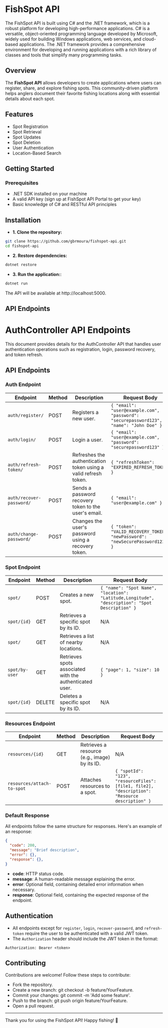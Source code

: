 # FishSpot API

The FishSpot API is built using C# and the .NET framework, which is a robust platform for developing high-performance applications. C# is a versatile, object-oriented programming language developed by Microsoft, widely used for building Windows applications, web services, and cloud-based applications. The .NET framework provides a comprehensive environment for developing and running applications with a rich library of classes and tools that simplify many programming tasks.

## Overview

The **FishSpot API** allows developers to create applications where users can register, share, and explore fishing spots. This community-driven platform helps anglers document their favorite fishing locations along with essential details about each spot.

## Features

* Spot Registration
* Spot Retrieval
* Spot Updates
* Spot Deletion
* User Authentication
* Location-Based Search

## Getting Started

### Prerequisites

* .NET SDK installed on your machine
* A valid API key (sign up at FishSpot API Portal to get your key)
* Basic knowledge of C# and RESTful API principles

## Installation

* **1. Clone the repository:**

```bash
git clone https://github.com/gbrmoura/fishspot-api.git
cd fishspot-api
```

* **2. Restore dependencies:**

```bash
dotnet restore
```

* **3. Run the application:**:

```bash
dotnet run
```

The API will be available at http://localhost:5000.

## API Endpoints

# AuthController API Endpoints

This document provides details for the AuthController API that handles user authentication operations such as registration, login, password recovery, and token refresh.

## API Endpoints

### Auth Endpoint

| **Endpoint** | **Method** | **Description** | **Request Body**  | 
|---------|------------|--------------------|----------------------|
| `auth/register/`         | POST  | Registers a new user.                                                 | `{ "email": "user@example.com", "password": "securepassword123", "name": "John Doe" }`    | 
| `auth/login/`            | POST  | Login a user.                                                       | `{ "email": "user@example.com", "password": "securepassword123" }`                        | 
| `auth/refresh-token/`    | POST  | Refreshes the authentication token using a valid refresh token.       | `{ "refreshToken": "EXPIRED_REFRESH_TOKEN" }`                                             | 
| `auth/recover-password/` | POST  | Sends a password recovery token to the user's email.                  | `{ "email": "user@example.com" }`                                                         | 
| `auth/change-password/`  | POST  | Changes the user's password using a recovery token.                   | `{ "token": "VALID_RECOVERY_TOKEN", "newPassword": "newSecurePassword123" }`              | 

### Spot Endpoint

| **Endpoint** | **Method** | **Description**  | **Request Body** |
|--------------|------------|------------------|-------------------|
| `spot/`                            | POST       | Creates a new spot.                                             | `{ "name": "Spot Name", "location": "Latitude,Longitude", "description": "Spot Description" }` | 
| `spot/{id}`                        | GET        | Retrieves a specific spot by its ID.                            | N/A                                                                    | 
| `spot/`                            | GET        | Retrieves a list of nearby locations.                           | N/A                                                                    | 
| `spot/by-user`                     | GET        | Retrieves spots associated with the authenticated user.         | `{ "page": 1, "size": 10 }`                                            | 
| `spot/{id}`                        | DELETE     | Deletes a specific spot by its ID.                              | N/A                                                                    |

### Resources Endpoint

| **Endpoint**                       | **Method** | **Description**                                                         | **Request Body**                                                        |
|------------------------------------|------------|-------------------------------------------------------------------------|-------------------------------------------------------------------------|
| `resources/{id}`                  | GET        | Retrieves a resource (e.g., image) by its ID.                           | N/A                                                                     |
| `resources/attach-to-spot`        | POST       | Attaches resources to a spot.                                           | `{ "spotId": "123", "resourceFiles": [file1, file2], "description": "Resource description" }` |


### Default Response
All endpoints follow the same structure for responses. Here's an example of an response:

```json
{
  "code": 200,
  "message": "Brief description",
  "error": {},
  "response": {},
}
```
* **code**: HTTP status code.
* **message**: A human-readable message explaining the error.
* **error**: Optional field, containing detailed error information when necessary.
* **response**: Optional field, containing the expected response of the endpoint.

## Authentication

* All endpoints except for `register`, `login`, `recover-password`, and `refresh-token` require the user to be authenticated with a valid JWT token.
* The `Authorization` header should include the JWT token in the format:
```
Authorization: Bearer <token>
```


## Contributing

Contributions are welcome! Follow these steps to contribute:

* Fork the repository.
* Create a new branch: git checkout -b feature/YourFeature.
* Commit your changes: git commit -m 'Add some feature'.
* Push to the branch: git push origin feature/YourFeature.
* Open a pull request.

---

Thank you for using the FishSpot API! Happy fishing! 🎣
